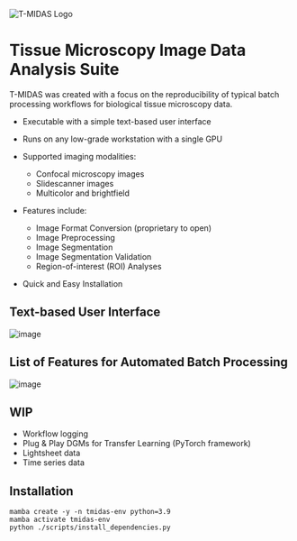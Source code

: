 ![T-MIDAS Logo](https://github.com/MercaderLabAnatomy/T-MIDAS/assets/99955854/aada2d33-f5f7-4395-bf36-c0466b304d0d) 
# Tissue Microscopy Image Data Analysis Suite


T-MIDAS was created with a focus on the reproducibility of typical batch processing workflows for biological tissue microscopy data. 
- Executable with a simple text-based user interface
- Runs on any low-grade workstation with a single GPU
  
- Supported imaging modalities:
  - Confocal microscopy images
  - Slidescanner images
  - Multicolor and brightfield
    
- Features include:
  - Image Format Conversion (proprietary to open)
  - Image Preprocessing
  - Image Segmentation
  - Image Segmentation Validation
  - Region-of-interest (ROI) Analyses
    
- Quick and Easy Installation

## Text-based User Interface
![image](https://github.com/MercaderLabAnatomy/T-MIDAS/assets/99955854/ef71315b-726d-4a2f-9546-d326aba513dd)


## List of Features for Automated Batch Processing

![image](https://github.com/MercaderLabAnatomy/T-MIDAS/assets/99955854/8f455c1a-e87f-41bd-bfde-3909dce2ed22)





## WIP
- Workflow logging
- Plug & Play DGMs for Transfer Learning (PyTorch framework)
- Lightsheet data
- Time series data

## Installation
```
mamba create -y -n tmidas-env python=3.9
mamba activate tmidas-env
python ./scripts/install_dependencies.py
```

